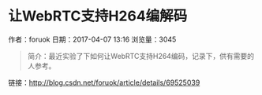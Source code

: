 # 让WebRTC支持H264编解码
作者：foruok
日期：2017-04-07 13:16
浏览量：3045
> 简介：最近实验了下如何让WebRTC支持H264编码，记录下，供有需要的人参考。

 链接：http://blog.csdn.net/foruok/article/details/69525039
